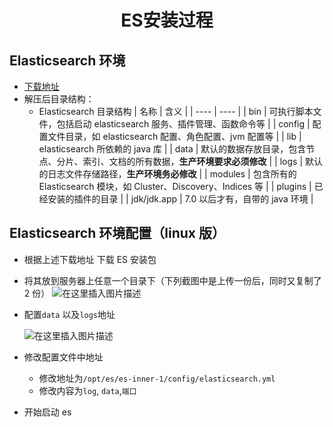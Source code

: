 <h1 align = "center">ES安装过程</h1>

## Elasticsearch 环境

- [下载地址](https://www.elastic.co/cn/downloads/elasticsearch)
- 解压后目录结构：
  - Elasticsearch 目录结构
    | 名称 | 含义 |
    | ---- | ---- |
    | bin | 可执行脚本文件，包括启动 elasticsearch 服务、插件管理、函数命令等 |
    | config | 配置文件目录，如 elasticsearch 配置、角色配置、jvm 配置等 |
    | lib | elasticsearch 所依赖的 java 库 |
    | data | 默认的数据存放目录，包含节点、分片、索引、文档的所有数据，**生产环境要求必须修改** |
    | logs | 默认的日志文件存储路径，**生产环境务必修改** |
    | modules | 包含所有的 Elasticsearch 模块，如 Cluster、Discovery、Indices 等 |
    | plugins | 已经安装的插件的目录 |
    | jdk/jdk.app | 7.0 以后才有，自带的 java 环境 |

## Elasticsearch 环境配置（linux 版）

- 根据上述下载地址 下载 ES 安装包
- 将其放到服务器上任意一个目录下（下列截图中是上传一份后，同时又复制了 2 份）
  ![在这里插入图片描述](https://img-blog.csdnimg.cn/3b39792a733a4057ad5d47403d7a2914.png)

- 配置`data` 以及`logs`地址

  ![在这里插入图片描述](https://img-blog.csdnimg.cn/c74d70cea74748b69b0f904865620ccd.png)

- 修改配置文件中地址

  - 修改地址为`/opt/es/es-inner-1/config/elasticsearch.yml`
  - 修改内容为`log`, `data`,`端口`

- 开始启动 es
